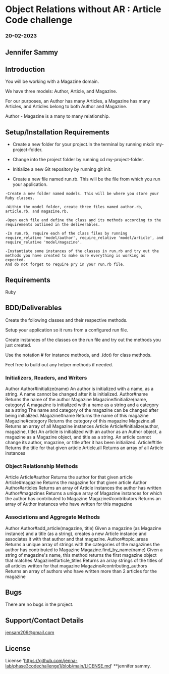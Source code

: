 # Object Relations without AR : Article Code challenge
### 20-02-2023
## Jennifer Sammy

## Introduction
 You will be working with a Magazine domain.

We have three models: Author, Article, and Magazine.

For our purposes, an Author has many Articles, a Magazine has many Articles, and Articles belong to both Author and Magazine.

Author - Magazine is a many to many relationship.

## Setup/Installation Requirements
   - Create a new folder for your project.In the terminal by running mkdir my-project-folder.

   - Change into the project folder by running cd my-project-folder.

   - Initialize a new Git repository by running git init.

   - Create a new file named run.rb. This will be the file from which you run your application.

    -Create a new folder named models. This will be where you store your Ruby classes.

    -Within the model folder, create three files named author.rb, article.rb, and magazine.rb. 

    -Open each file and define the class and its methods according to the requirements outlined in the deliverables.

    -In run.rb, require each of the class files by running require_relative 'model/author', require_relative 'model/article', and require_relative 'model/magazine'.

    -Instantiate some instances of the classes in run.rb and try out the methods you have created to make sure everything is working as expected.
    And do not forget to require pry in your run.rb file.


## Requirements
Ruby

## BDD/Deliverables
Create the following classes and their respective methods.

Setup your application so it runs from a configured run file. 

Create instances of the classes on the run file and try out the methods you just created.

Use the notation # for instance methods, and .(dot) for class methods.

Feel free to build out any helper methods if needed.

 

### Initializers, Readers, and Writers
Author
Author#initialize(name)
An author is initialized with a name, as a string.
A name cannot be changed after it is initialized.
Author#name
Returns the name of the author
Magazine
Magazine#initialize(name, category)
A magazine is initialized with a name as a string and a category as a string
The name and category of the magazine can be changed after being initialized.
Magazine#name
Returns the name of this magazine
Magazine#category
Returns the category of this magazine
Magazine.all
Returns an array of all Magazine instances
Article
Article#initialize(author, magazine, title)
An article is initialized with an author as an Author object, a magazine as a Magazine object, and title as a string.
An article cannot change its author, magazine, or title after it has been initialized.
Article#title
Returns the title for that given article
Article.all
Returns an array of all Article instances
 

### Object Relationship Methods
Article
Article#author
Returns the author for that given article
Article#magazine
Returns the magazine for that given article
Author
Author#articles
Returns an array of Article instances the author has written
Author#magazines
Returns a unique array of Magazine instances for which the author has contributed to
Magazine
Magazine#contributors
Returns an array of Author instances who have written for this magazine
 

### Associations and Aggregate Methods
Author
Author#add_article(magazine, title)
Given a magazine (as Magazine instance) and a title (as a string), creates a new Article instance and associates it with that author and that magazine.
Author#topic_areas
Returns a unique array of strings with the categories of the magazines the author has contributed to
Magazine
Magazine.find_by_name(name)
Given a string of magazine's name, this method returns the first magazine object that matches
Magazine#article_titles
Returns an array strings of the titles of all articles written for that magazine
Magazine#contributing_authors
Returns an array of authors who have written more than 2 articles for the magazine

## Bugs
There are no bugs in the project.

## Support/Contact Details
jensam209@gmail.com

## License
License 'https://github.com/jenna-lab/phase3codechallenge1/blob/main/LICENSE.md' **jennifer sammy.
